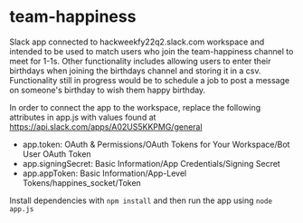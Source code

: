 # team-happiness

Slack app connected to hackweekfy22q2.slack.com workspace and intended to be used to match users who join the team-happiness channel to meet for 1-1s. Other functionality includes allowing users to enter their birthdays when joining the birthdays channel and storing it in a csv. Functionality still in progress would be to schedule a job to post a message on someone's birthday to wish them happy birthday.

In order to connect the app to the workspace, replace the following attributes in app.js with values found at https://api.slack.com/apps/A02US5KKPMG/general

- app.token: OAuth & Permissions/OAuth Tokens for Your Workspace/Bot User OAuth Token
- app.signingSecret: Basic Information/App Credentials/Signing Secret
- app.appToken: Basic Information/App-Level Tokens/happines_socket/Token

Install dependencies with `npm install` and then run the app using `node app.js`
